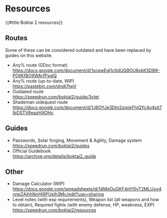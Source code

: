 # Resources

{{#title Boktai 2 resources}}

## Routes

Some of these can be considered outdated and have been replaced by guides on this website.

- Any% route (GDoc format)  
  <https://docs.google.com/document/d/1scewEgI1c0dUQ9OU8xkKSDB9-POllKf8O9WArfPxqlQ>
- Any% route (up-to-date, WIP)  
  <https://pastebin.com/dndi7hpV>
- Outdated route  
  <https://speedrun.com/boktai2/guide/3vlet>
- Shademan sidequest route  
  <https://docs.google.com/document/d/1J6OYJe3Dtn2zqokFhjQYc4o4sjt7IbDSTV6eazHXOHc>

## Guides

- Passwords, Solar forging, Movement & Agility, Damage system  
  <https://speedrun.com/boktai2/guides>
- Official Guidebook  
  <https://archive.org/details/boktai2_guide>

## Other

- Damage Calculator (WIP)  
  <https://docs.google.com/spreadsheets/d/14MqOuGKF4nYI5yT2MLUuy4nnpZAjhhNnHI9PUslh3Mc/edit?usp=sharing>
- Level notes (with exp requirements), Weapon list (all weapons and how to obtain),   Required fights (with enemy defense, HP, weakness, EXP)  
<https://speedrun.com/boktai2/resources>
